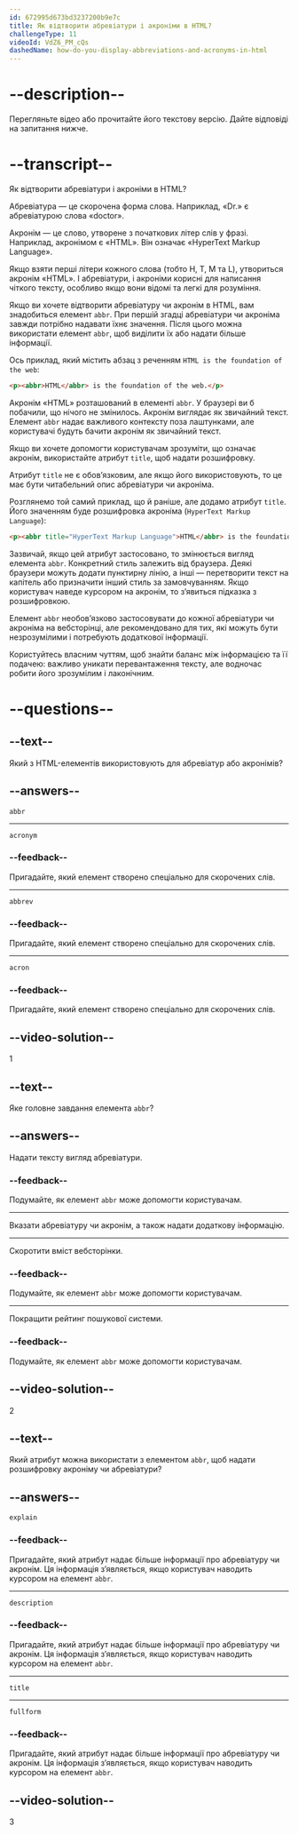 ```yaml
---
id: 672995d673bd3237200b9e7c
title: Як відтворити абревіатури і акроніми в HTML?
challengeType: 11
videoId: VdZ6_PM_cQs
dashedName: how-do-you-display-abbreviations-and-acronyms-in-html
---
```


# --description--

Перегляньте відео або прочитайте його текстову версію. Дайте відповіді на запитання нижче.

# --transcript--

Як відтворити абревіатури і акроніми в HTML?

Абревіатура — це скорочена форма слова. Наприклад, «Dr.» є абревіатурою слова «doctor».

Акронім — це слово, утворене з початкових літер слів у фразі. Наприклад, акронімом є «HTML». Він означає «HyperText Markup Language».

Якщо взяти перші літери кожного слова (тобто H, T, M та L), утвориться акронім «HTML». І абревіатури, і акроніми корисні для написання чіткого тексту, особливо якщо вони відомі та легкі для розуміння.

Якщо ви хочете відтворити абревіатуру чи акронім в HTML, вам знадобиться елемент `abbr`. При першій згадці абревіатури чи акроніма завжди потрібно надавати їхнє значення. Після цього можна використати елемент `abbr`, щоб виділити їх або надати більше інформації.

Ось приклад, який містить абзац з реченням `HTML is the foundation of the web`:

```html
<p><abbr>HTML</abbr> is the foundation of the web.</p>
```

Акронім «HTML» розташований в елементі `abbr`. У браузері ви б побачили, що нічого не змінилось. Акронім виглядає як звичайний текст. Елемент `abbr` надає важливого контексту поза лаштунками, але користувачі будуть бачити акронім як звичайний текст.

Якщо ви хочете допомогти користувачам зрозуміти, що означає акронім, використайте атрибут `title`, щоб надати розшифровку.

Атрибут `title` не є обов’язковим, але якщо його використовують, то це має бути читабельний опис абревіатури чи акроніма.

Розглянемо той самий приклад, що й раніше, але додамо атрибут `title`. Його значенням буде розшифровка акроніма (`HyperText Markup Language`):

```html
<p><abbr title="HyperText Markup Language">HTML</abbr> is the foundation of the web.</p>
```

Зазвичай, якщо цей атрибут застосовано, то змінюється вигляд елемента `abbr`. Конкретний стиль залежить від браузера. Деякі браузери можуть додати пунктирну лінію, а інші — перетворити текст на капітель або призначити інший стиль за замовчуванням. Якщо користувач наведе курсором на акронім, то з’явиться підказка з розшифровкою.

Елемент `abbr` необов’язково застосовувати до кожної абревіатури чи акроніма на вебсторінці, але рекомендовано для тих, які можуть бути незрозумілими і потребують додаткової інформації.

Користуйтесь власним чуттям, щоб знайти баланс між інформацією та її подачею: важливо уникати перевантаження тексту, але водночас робити його зрозумілим і лаконічним.

# --questions--

## --text--

Який з HTML-елементів використовують для абревіатур або акронімів?

## --answers--

`abbr`

---

`acronym`

### --feedback--

Пригадайте, який елемент створено спеціально для скорочених слів.

---

`abbrev`

### --feedback--

Пригадайте, який елемент створено спеціально для скорочених слів.

---

`acron`

### --feedback--

Пригадайте, який елемент створено спеціально для скорочених слів.

## --video-solution--

1

## --text--

Яке головне завдання елемента `abbr`?

## --answers--

Надати тексту вигляд абревіатури.

### --feedback--

Подумайте, як елемент `abbr` може допомогти користувачам.

---

Вказати абревіатуру чи акронім, а також надати додаткову інформацію.

---

Скоротити вміст вебсторінки.

### --feedback--

Подумайте, як елемент `abbr` може допомогти користувачам.

---

Покращити рейтинг пошукової системи.

### --feedback--

Подумайте, як елемент `abbr` може допомогти користувачам.

## --video-solution--

2

## --text--

Який атрибут можна використати з елементом `abbr`, щоб надати розшифровку акроніму чи абревіатури?

## --answers--

`explain`

### --feedback--

Пригадайте, який атрибут надає більше інформації про абревіатуру чи акронім. Ця інформація з’являється, якщо користувач наводить курсором на елемент `abbr`.

---

`description`

### --feedback--

Пригадайте, який атрибут надає більше інформації про абревіатуру чи акронім. Ця інформація з’являється, якщо користувач наводить курсором на елемент `abbr`.

---

`title`

---

`fullform`

### --feedback--

Пригадайте, який атрибут надає більше інформації про абревіатуру чи акронім. Ця інформація з’являється, якщо користувач наводить курсором на елемент `abbr`.

## --video-solution--

3
